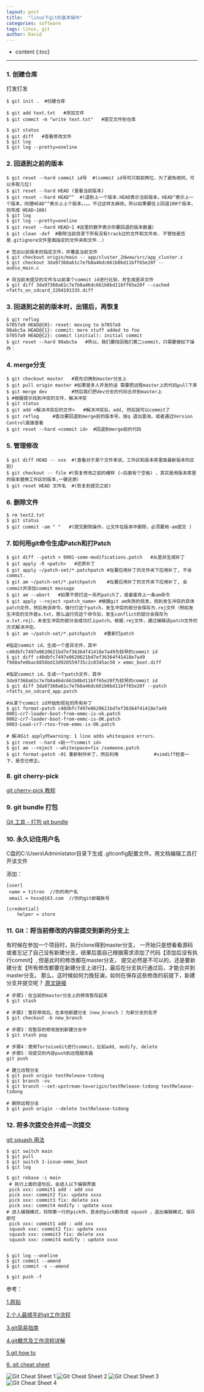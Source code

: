 ```yaml
---
layout: post
title:  "linux下git的基本操作"
categories: software
tags: linux, git
author: David
---
```


* content
{:toc}

---

### 1. 创建仓库

打发打发 
```
$ git init .  #创建仓库

$ git add text.txt   #添加文件
$ git commit -m "write text.txt"   #提交文件到仓库

$ git status   
$ git diff   #查看修改文件
$ git log
$ git log --pretty=oneline
```
### 2. 回退到之前的版本

```
$ git reset --hard commit id号  #(commit id号可只取前两位，为了避免相同，可以多取几位)
$ git reset --hard HEAD (查看当前版本)
$ git reset --hard HEAD^^  #(退到上一个版本.HEAD表示当前版本，HEAD^表示上一个版本，同理HEAD^^表示上上个版本。。。。不过这样太麻烦。所以如果要往上回退100个版本，则写成 HEAD~100)
$ git log
$ git log --pretty=oneline
$ git reset --hard HEAD~1 #这里的数字表示你要回退的版本数量）
$ git clean -dxf  #删除当前目录下所有没有track过的文件和文件夹. 不管他是否是.gitignore文件里面指定的文件夹和文件..）

# 签出以前版本的指定文件，并覆盖当前文件
$ git checkout origin/main -- app/cluster_2dwow/src/app_cluster.c
$ git checkout 3da97368a61c7e7b8a46dc661b0bd11bff65e20f -- audio_main.c

# 将当前未提交的文件与以前某个commit id进行比较，并生成差异文件
$ git diff 3da97368a61c7e7b8a46dc661b0bd11bff65e20f --cached >fatfs_on_sdcard_2204191335.diff
```

### 3. 回退到之前的版本时，出错后，再恢复

```
$ git reflog
b7057a9 HEAD@{0}: reset: moving to b7057a9
98abc5a HEAD@{1}: commit: more stuff added to foo
b7057a9 HEAD@{2}: commit (initial): initial commit
$ git reset --hard 98abc5a   #所以，我们要找回我们第二commit，只需要做如下操作：
```

### 4. merge分支

```
$ git checkout master   #首先切换到master分支上
$ git pull origin master #如果是多人开发的话 需要把远程master上的代码pull下来
$ git merge dev         #然后我们把dev分支的代码合并到master上
$ #根据提示找到冲突的文件，解决冲突
$ git status
$ git add <解决冲突后的文件>   #解决冲突后，add, 然后就可以commit了
$ git reflog     #查出要回退到merge前的版本号，按q 退出查询，或者通过Version Control直接查看
$ git reset --hard <commit id>  #回退到merge前的代码
```

### 5. 管理修改

```
$ git diff HEAD -- xxx  #(查看对于某个文件来说，工作区和版本库里面最新版本的区别)
$ git checkout -- file #(恢复修改之前的模样 (–后面有个空格) ，其实是用版本库里的版本替换工作区的版本,一键还原）
$ git reset HEAD 文件名  #(恢复到提交之前)
```

### 6. 删除文件

```
$ rm text2.txt 
$ git status
$ git commit -am " "   #(提交删除操作，让文件在版本中删除，必须要用-am提交 )
```

### 7. 如何用git命令生成Patch和打Patch

```
$ git diff --patch > 0001-some-modifications.patch   #从差异生成补丁
$ git apply -R <patch>   #还原补丁
$ git apply ~/patch-set/*.patchpatch #在要应用补丁的文件夹下应用补丁, 不会commit. 
$ git am ~/patch-set/*.patchpatch    #在要应用补丁的文件夹下应用补丁, 会commit并添加commit message
$ git am --abort   #如果不想打这一系列patch了，或者废弃上一条am命令
$ git apply --reject <patch_name> #根据git am失败的信息，找到发生冲突的具体patch文件，然后用该命令，强行打这个patch，发生冲突的部分会保存为.rej文件（例如发生冲突的文件是a.txt，那么运行完这个命令后，发生conflict的部分会保存为a.txt.rej），未发生冲突的部分会成功打上patch。根据.rej文件，通过编辑该patch文件的方式解决冲突。
$ git am ~/patch-set/*.patchpatch   #重新打patch

#指定commit id，生成一个差异文件，其中c40dbfc7497e0620621bd7ef36364f41418e7a49为较早的commit id
$ git diff c40dbfc7497e0620621bd7ef36364f41418e7a49 f9d8afe0bac8856bd13d920559735c2c8345ac50 > emmc_boot.diff 

#指定commit id，生成一个patch文件，其中3da97368a61c7e7b8a46dc661b0bd11bff65e20f为较早的commit id
$ git diff 3da97368a61c7e7b8a46dc661b0bd11bff65e20f --patch >fatfs_on_sdcard_app.patch

#从某个commit id开始到现在的所有补丁
$ git format-patch c40dbfc7497e0620621bd7ef36364f41418e7a49 
0001-cr7-loader-boot-from-emmc-is-ok.patch
0002-cr7-loader-boot-from-emmc-is-OK.patch
0003-Load-cr7-rtos-from-emmc-is-OK.patch

# 解决Git apply时warning: 1 line adds whitespace errors.
$ git reset --hard <前一个commit id>
$ git am --reject --whitespace=fix /someone.patch
$ git format-patch -01 重新制作补丁，然后利用             #vimdiff检查一下，是否已修正。

```

### 8. git cherry-pick

[git cherry-pick 教程](http://www.ruanyifeng.com/blog/2020/04/git-cherry-pick.html)

### 9. git bundle 打包

[Git 工具 - 打包 git bundle](https://git-scm.com/book/zh/v2/Git-%E5%B7%A5%E5%85%B7-%E6%89%93%E5%8C%85)

### 10. 永久记住用户名
C盘的C:\Users\Administator目录下生成 .gitconfig配置文件。用文档编辑工具打开该文件

添加：
```
[user]
 name = titron  //你的用户名
 email = hxxx@163.com  //你的git邮箱账号

[credential]
    helper = store
```

### 11. Git：将当前修改的内容提交到新的分支上

有时候在参加一个项目时，执行clone得到master分支， 一开始只是想看看源码或者忘记了自己没有新建分支，结果后面自己根据需求添加了代码【添加后没有执行commit】, 但是此时的修改都在master分支， 提交必然是不可以的，还是要新建分支【所有修改都要在新建分支上进行】，最后在分支执行通过后，才能合并到master分支。
那么，这时候如何力挽狂澜，如何在保存这些修改的前提下，新建分支并提交呢？
[原文链接](https://blog.csdn.net/Oruizn/article/details/111294375)
```
# 步骤1：在当前的master分支上的修改暂存起来
$ git stash

# 步骤2：暂存修改后，在本地新建分支（new_branch ）为新分支的名字
$ git checkout -b new_branch

# 步骤3：将暂存的修改放到新建分支中
$ git stash pop

# 步骤4：使用TortoiseGit进行commit，比如add, modify, delete
# 步骤5：将提交的内容push到远程服务器
git push

# 建立远程分支
$ git push origin testRelease-tzdong
$ git branch -vv
$ git branch --set-upstream-to=origin/testRelease-tzdong testRelease-tzdong

# 删除远程分支
$ git push origin --delete testRelease-tzdong

```


### 12. 将多次提交合并成一次提交
[git squash 用法](https://www.jianshu.com/p/a122aa26dd2e)

```
$ git switch main
$ git pull
$ git switch 1-issue-emmc_boot
$ git log

$ git rebase -i main
 # 执行上面的语句后，会进入以下编辑界面
 pick xxx: commit1 add : add xxx 
 pick xxx: commit2 fix: update xxxx
 pick xxx: commit3 fix: delete xxx
 pick xxx: commit4 modify : update xxxx 
# 进入编辑模式，将除第一行的pick外，其余的pick都改成 squash ，退出编辑模式，保存即可
 pick xxx: commit1 add : add xxx 
 squash xxx: commit2 fix: update xxxx
 squash xxx: commit3 fix: delete xxx
 squash xxx: commit4 modify : update xxxx 
 

$ git log --oneline
$ git commit --amend
$ git commit -s --amend

$ git push -f

```



参考：

[1.原贴](https://blog.csdn.net/qicheng777/article/details/74724015)

[2.个人最顺手的git工作流程](https://segmentfault.com/a/1190000015290004?utm_source=sf-related)

[3.git简易指南](https://www.bootcss.com/p/git-guide/)

[4.git概念及工作流程详解](https://www.cnblogs.com/tsingke/p/7350490.html)

[5.git how to](https://githowto.com/)

[6. git cheat sheet](https://www.cnblogs.com/timssd/p/5873539.html)

![Git Cheat Sheet 1](https://github.com/titron/titron.github.io/raw/master/img/2020-05-27-GitCheatSheet1.jpg)
![Git Cheat Sheet 2](https://github.com/titron/titron.github.io/raw/master/img/2020-05-27-GitCheatSheet2.jpg)
![Git Cheat Sheet 3](https://github.com/titron/titron.github.io/raw/master/img/2020-05-27-GitCheatSheet3.jpg)
![Git Cheat Sheet 4](https://github.com/titron/titron.github.io/raw/master/img/2020-05-27-GitCheatSheet4.jpg)

